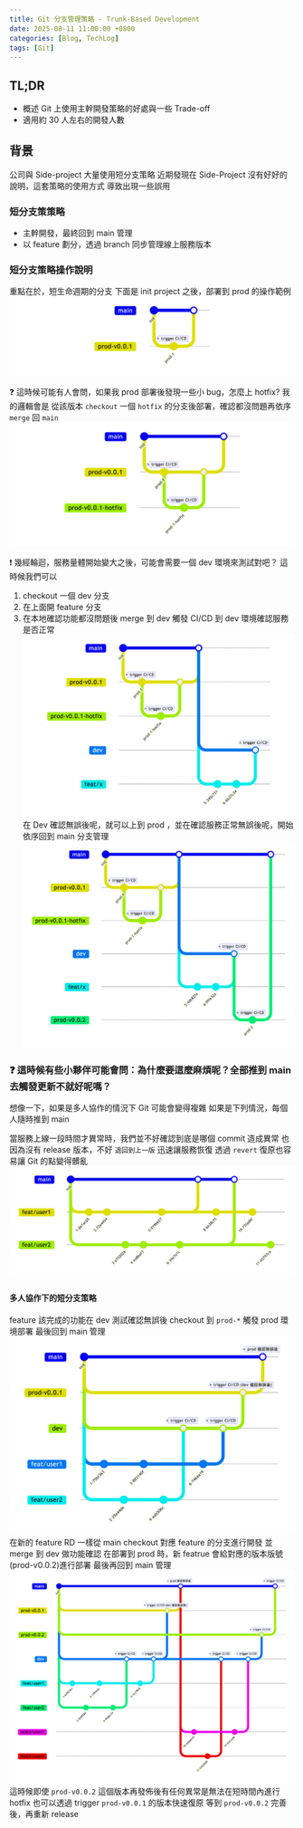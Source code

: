 ```yaml
---
title: Git 分支管理策略 - Trunk-Based Development
date: 2025-08-11 11:00:00 +0800
categories: [Blog, TechLog]
tags: [Git]
---
```


## TL;DR
- 概述 Git 上使用主幹開發策略的好處與一些 Trade-off
- 適用約 30 人左右的開發人數

## 背景
公司與 Side-project 大量使用短分支策略
近期發現在 Side-Project 沒有好好的說明，這套策略的使用方式
導致出現一些誤用

### 短分支策策略
- 主幹開發，最終回到 main 管理
- 以 feature 劃分，透過 branch 同步管理線上服務版本

### 短分支策略操作說明
重點在於，短生命週期的分支
下面是 init project 之後，部署到 prod 的操作範例
![init](../assets/post/trunk-base-development/init.png)

❓ 這時候可能有人會問，如果我 prod 部署後發現一些小 bug，怎麼上 hotfix?
我的邏輯會是
從該版本 `checkout` 一個 `hotfix` 的分支後部署，確認都沒問題再依序 `merge` 回 `main`
![prod-hotfix](../assets/post/trunk-base-development/prod-hotfix.png)

❗ 幾經輪迴，服務量體開始變大之後，可能會需要一個 dev 環境來測試對吧？
這時候我們可以
1. checkout 一個 dev 分支
2. 在上面開 feature 分支
3. 在本地確認功能都沒問題後 merge 到 dev 觸發 CI/CD 到 dev 環境確認服務是否正常
![add-branch-dev](../assets/post/trunk-base-development/add-branch-dev.png)
在 Dev 確認無誤後呢，就可以上到 prod ，並在確認服務正常無誤後呢，開始依序回到 main 分支管理
![dev-prod-flow](../assets/post/trunk-base-development/dev-prod-flow.png)

### ❓ 這時候有些小夥伴可能會問：為什麼要這麼麻煩呢？全部推到 main 去觸發更新不就好呢嗎？
想像一下，如果是多人協作的情況下 Git 可能會變得複雜
如果是下列情況，每個人隨時推到 main

當服務上線一段時間才異常時，我們並不好確認到底是哪個 commit 造成異常
也因為沒有 release 版本，不好 `退回到上一版` 迅速讓服務恢復
透過 `revert` 復原也容易讓 Git 的點變得髒亂
![main-annoying](../assets/post/trunk-base-development/main-annoying.png)
#### 多人協作下的短分支策略
feature 該完成的功能在 dev 測試確認無誤後
checkout 到 `prod-*` 觸發 prod 環境部署
最後回到 main 管理
![rds-dev-flow](../assets/post/trunk-base-development/rds-dev-flow.png)
在新的 feature
RD 一樣從 main checkout 對應 feature 的分支進行開發
並 merge 到 dev 做功能確認
在部署到 prod 時，新 featrue 會給對應的版本版號(prod-v0.0.2)進行部署
最後再回到 main 管理
![rds-dev-flow-with-feature](../assets/post/trunk-base-development/rds-dev-flow-with-feature.png)
這時候即使 `prod-v0.0.2` 這個版本再發佈後有任何異常是無法在短時間內進行 hotfix
也可以透過 trigger `prod-v0.0.1` 的版本快速復原
等到 `prod-v0.0.2` 完善後，再重新 release
